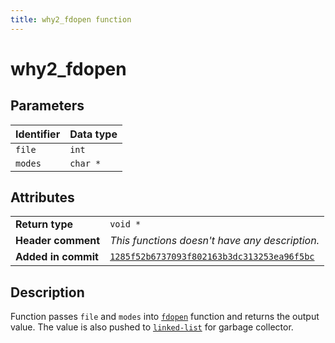 ```yaml
---
title: why2_fdopen function
---
```


<!--
This is part of WHY2
Copyright (C) 2022 Václav Šmejkal

This program is free software: you can redistribute it and/or modify
it under the terms of the GNU General Public License as published by
the Free Software Foundation, either version 3 of the License, or
(at your option) any later version.

This program is distributed in the hope that it will be useful,
but WITHOUT ANY WARRANTY; without even the implied warranty of
MERCHANTABILITY or FITNESS FOR A PARTICULAR PURPOSE.  See the
GNU General Public License for more details.

You should have received a copy of the GNU General Public License
along with this program.  If not, see <https://www.gnu.org/licenses/>.
-->

# why2_fdopen

## Parameters

| Identifier | Data type |
| ---------- | --------- |
| `file`     | `int`     |
| `modes`    | `char *`  |

## Attributes

|                     |                                                |
| ------------------  | ---------------------------------------------- |
| **Return type**     | `void *`                                       |
| **Header comment**  | *This functions doesn't have any description.* |
| **Added in commit** | [`1285f52b6737093f802163b3dc313253ea96f5bc`](https://github.com/ENGO150/WHY2/commit/1285f52b6737093f802163b3dc313253ea96f5bc) |

## Description

Function passes `file` and `modes` into [`fdopen`](https://linux.die.net/man/3/fdopen) function and returns the output value. The value is also pushed to [`linked-list`](../../../../types/core/llist/why2_list_t) for garbage collector.